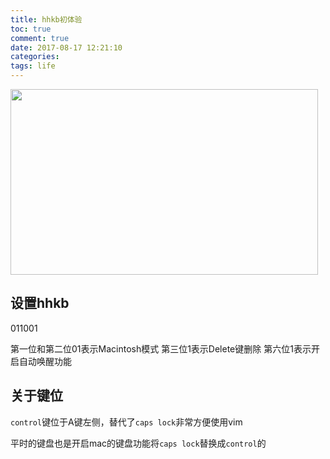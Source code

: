 ```yaml
---
title: hhkb初体验
toc: true
comment: true
date: 2017-08-17 12:21:10
categories:
tags: life
---
```



<img src="http://o9xbyqajf.bkt.clouddn.com/20170817150294391984465.jpg" width="492" height="297"/>



<!--more-->

## 设置hhkb

011001

第一位和第二位01表示Macintosh模式
第三位1表示Delete键删除
第六位1表示开启自动唤醒功能


## 关于键位

`control`键位于A键左侧，替代了`caps lock`非常方便使用vim

平时的键盘也是开启mac的键盘功能将`caps lock`替换成`control`的


